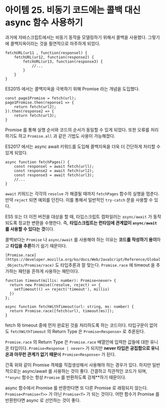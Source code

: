 # 아이템 25. 비동기 코드에는 콜백 대신 async 함수 사용하기

과거에 자바스크립트에서는 비동기 동작을 모델링하기 위해서 콜백을 사용했다. 그렇기에 콜백지옥이라는 것을 필연적으로 마주하게 되었다.

```tsx
fetchURL(ur11 , function(responsel) { 
	fetchURL(ur12, function(response2) {
		fetchURL(ur13, function(response3) {
			//...
		}
	}
}
```

ES2015 에서는 콜백지옥을 극복하기 위해 Promise 라는 개념을 도입했다.

```tsx
const page1Promise = fetch(url);
page1Promise.then(reponse1 => {
	return fetch(url2);
}).then(response2 => {
	return fetch(url3);
}
```

Promise 를 통해 실행 순서와 코드의 순서가 동일할 수 있게 되었다. 또한 오류를 처리하기도 하고 `Promise.all` 과 같은 기법도 사용이 가능해졌다.

ES2017 에서는 async await 키워드를 도입해 콜백지옥을 더욱 더 간단하게 처리할 수 있게 되었다.

```tsx
async function fetchPages() {
	const responsel = await fetch(urll); 
	const response2 = await fetch(url2); 
	const response3 = await fetch(url3);
	//...
}
```

`await` 키워드는 각각의 `resolve` 가 해결될 때까지 `fetchPages` 함수의 실행을 멈춘다. 만약 `reject` 되면 예외를 던진다. 이를 통해서 일반적인 `try-catch` 문을 사용할 수 있다.

ES5 또는 더 이전 버전을 대상을 할 때, 타입스크립트 컴파일러는 `async/await` 가 동작되도록 정교한 변환을 수행한다. 즉, **타입스크립트는 런타임에 관계없이 `async/await` 를 사용할 수 있다는 것**이다.

콜백보다는 `Promise` 나 `async/await` 를 사용해야 하는 이유는 **코드를 작성하기 용이**하고 **타입을 추론**하기 쉽기 때문이다.

`[Promise.race](https://developer.mozilla.org/ko/docs/Web/JavaScript/Reference/Global_Objects/Promise/race)` 도 타입추론과 잘 맞는다. `Promise.race` 에 timeout 을 추가하는 패턴을 흔하게 사용하는 패턴이다.

```tsx
function timeout(millis: number): Promise<never> {
  return new Promise((resolve, reject) => {
    setTimeout(() => reject('timeout'), millis)
  })
};

async function fetchWithTimeout(url: string, ms: number) {
  return Promise.race([fetch(url), timeout(ms)]);
}
```

fetch 와 timeout 중에 먼저 완료된 것을 처리하도록 하는 코드이다. 타입구문이 없어도 `fetchWithTimeout` 의 Return Type 은 `Promise<Response>` 로 추론된다.

`Promise.race` 의 Return Type 은 `Promise.race` 배열안에 입력한 값들에 대한 유니온 타입이다. `Promise<Response | never>` 가 되지만 **never 타입은 공집합으로 유니온과 아무런 관계가 없기 때문**에 `Promise<Response>` 가 된다.

간혹 위와 같이 Promise 객체를 직접생성해서 사용해야 하는 경우가 있다. 하지만 일반적으로는 async/await 를 사용하는 것이 좋다. 간결하고 직관적인 코드가 되며, `**async` 함수는 항상 `Promise` 를 반환하도록 강제**하기 때문이다.

async 함수에서 Promise 를 반환한다면 또 다른 Promise 로 래핑되지 않는다. `Promise<Promise<T>>` 가 아닌 `Promise<T>` 가 되는 것이다. 어떤 함수가 Promise 를 반환한다면 async 로 선언하는 것이 좋다.

